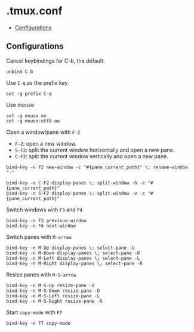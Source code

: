 # .tmux.conf

<!-- vim-markdown-toc GFM -->

* [Configurations](#configurations)

<!-- vim-markdown-toc -->

## Configurations

Cancel keybindings for C-b, the default.

```tmux
unbind C-b
```

Use `C-q` as the prefix key.

```tmux
set -g prefix C-q
```

Use mouse

```tmux
set -g mouse on
set -g mouse-utf8 on
```

Open a window/pane with `F-2`

- `F-2`: open a new window.
- `S-F2`: split the current window horizontally and open a new pane.
- `C-F2`: split the current window vertically and open a new pane.

```tmux
bind-key -n F2 new-window -c "#{pane_current_path}" \; rename-window "-"

bind-key -n C-F2 display-panes \; split-window -h -c "#{pane_current_path}"
bind-key -n S-F2 display-panes \; split-window -v -c "#{pane_current_path}"
```

Switch windows with `F3` and `F4`

```tmux
bind-key -n F3 previous-window
bind-key -n F4 next-window
```

Switch panes with `M-arrow`

```tmux
bind-key -n M-Up display-panes \; select-pane -U
bind-key -n M-Down display-panes \; select-pane -D
bind-key -n M-Left display-panes \; select-pane -L
bind-key -n M-Right display-panes \; select-pane -R
```

Resize panes with `M-S-arrow`

```tmux
bind-key -n M-S-Up resize-pane -U
bind-key -n M-S-Down resize-pane -D
bind-key -n M-S-Left resize-pane -L
bind-key -n M-S-Right resize-pane -R
```

Start `copy-mode` with `F7`

```tmux
bind-key -n F7 copy-mode
```

